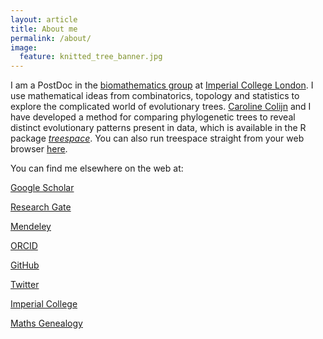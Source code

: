 ```yaml
---
layout: article
title: About me
permalink: /about/
image:
  feature: knitted_tree_banner.jpg
---
```


I am a PostDoc in the <a href="http://www.imperial.ac.uk/biomathematics-group" target="_blank">biomathematics group</a> at <a href="https://www.imperial.ac.uk/" target="_blank">Imperial College London</a>. 
I use mathematical ideas from combinatorics, topology and statistics to explore the complicated world of evolutionary trees. 
<a href="http://www.imperial.ac.uk/people/c.colijn" target="_blank">Caroline Colijn</a> and I have developed a method for comparing phylogenetic trees to reveal distinct evolutionary patterns present in data, which is available in the R package <a href="https://cran.rstudio.com/web/packages/treespace/index.html" target="_blank">*treespace*</a>. 
You can also run treespace straight from your web browser <a href="http://shiny.imperial-stats-experimental.co.uk/users/mlkendal/treespace/" target="_blank">here</a>.

You can find me elsewhere on the web at:

<i class="ai ai-google-scholar ai-2x"></i> <a href="https://scholar.google.co.uk/citations?user=CAzbfakAAAAJ&hl=en" target="_blank">  Google Scholar</a>

<i class="ai ai-researchgate ai-2x"></i> <a href="https://www.researchgate.net/profile/Michelle_Kendall" target="_blank">  Research Gate</a>

<i class="ai ai-mendeley ai-2x"></i> <a href="https://www.mendeley.com/profiles/michelle-kendall1/" target="_blank">  Mendeley</a>

<i class="ai ai-orcid ai-2x"></i> <a href="https://orcid.org/0000-0001-7344-7071" target="_blank">  ORCID</a> 

<i class="fa fa-github fa-2x"></i> <a href="https://github.com/MichelleKendall" target="_blank">  GitHub</a>

<i class="fa fa-twitter fa-2x"></i> <a href="https://twitter.com/mishkendall" target="_blank">  Twitter</a>

<i class="fa fa-circle-o fa-2x"></i> <a href="http://www.imperial.ac.uk/people/m.kendall" target="_blank">  Imperial College</a>

<i class="fa fa-circle-o fa-2x" aria-hidden="true"></i> <a href="http://genealogy.math.ndsu.nodak.edu/id.php?id=181879" target="_blank">  Maths Genealogy</a>